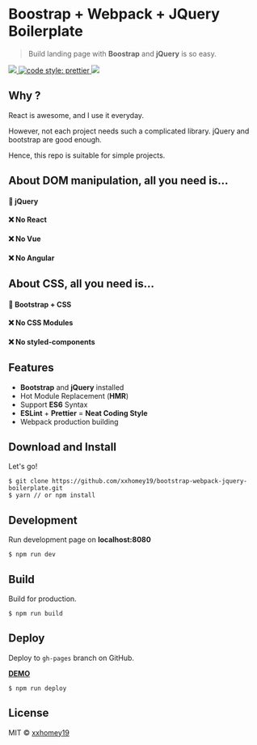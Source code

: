 # Boostrap + Webpack + JQuery Boilerplate

> Build landing page with **Boostrap** and **jQuery** is so easy.

<a target="_blank" href="https://opensource.org/licenses/MIT" title="License: MIT">
  <img src="https://img.shields.io/badge/License-MIT-blue.svg">
</a>
<a href="#badge">
  <img alt="code style: prettier" src="https://img.shields.io/badge/code_style-prettier-ff69b4.svg">
</a>
<a target="_blank" href="http://makeapullrequest.com" title="PRs Welcome"><img src="https://img.shields.io/badge/PRs-welcome-brightgreen.svg"></a>

## Why ?

React is awesome, and I use it everyday.

However, not each project needs such a complicated library. jQuery and bootstrap are good enough.

Hence, this repo is suitable for simple projects.

## About DOM manipulation, all you need is...

#### 🤩 jQuery

#### ❌ No React

#### ❌ No Vue

#### ❌ No Angular

## About CSS, all you need is...

#### 🤩 Bootstrap + CSS

#### ❌ No CSS Modules

#### ❌ No styled-components

## Features

* **Bootstrap** and **jQuery** installed
* Hot Module Replacement (**HMR**)
* Support **ES6** Syntax
* **ESLint** + **Prettier** = **Neat Coding Style**
* Webpack production building

## Download and Install

Let's go!

```
$ git clone https://github.com/xxhomey19/bootstrap-webpack-jquery-boilerplate.git
$ yarn // or npm install
```

## Development

Run development page on **localhost:8080**

```
$ npm run dev
```

## Build

Build for production.

```
$ npm run build
```

## Deploy

Deploy to `gh-pages` branch on GitHub.

**[DEMO](https://xxhomey19.github.io/bootstrap-webpack-jquery-boilerplate/)**

```
$ npm run deploy
```

## License

MIT © [xxhomey19](https://github.com/xxhomey19)
